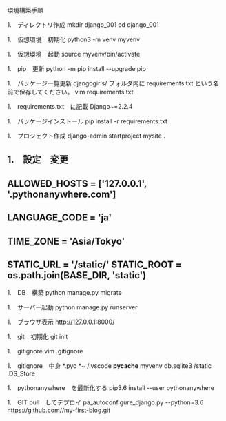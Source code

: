 環境構築手順

1.　ディレクトリ作成
mkdir django_001
cd django_001


1.　仮想環境　初期化
python3 -m venv myvenv


1.　仮想環境　起動
source myvenv/bin/activate


1.　pip　更新
python -m pip install --upgrade pip


1.　パッケージ一覧更新
djangogirls/ フォルダ内に requirements.txt という名前で保存してください。
vim requirements.txt


1.　requirements.txt　に記載
Django~=2.2.4


1.　パッケージインストール
pip install -r requirements.txt


1.　プロジェクト作成
django-admin startproject mysite .


1.　設定　変更
--------
ALLOWED_HOSTS = ['127.0.0.1', '.pythonanywhere.com']
--------
LANGUAGE_CODE = 'ja'
--------
TIME_ZONE = 'Asia/Tokyo'
--------
STATIC_URL = '/static/'
STATIC_ROOT = os.path.join(BASE_DIR, 'static')
--------


1.　DB　構築
python manage.py migrate


1.　サーバー起動
python manage.py runserver


1.　ブラウザ表示
http://127.0.0.1:8000/


1.　git　初期化
git init


1.　gitignore
vim .gitignore


1.　gitignore　中身
*.pyc
*~
/.vscode
__pycache__
myvenv
db.sqlite3
/static
.DS_Store


1.　pythonanywhere　を最新化する
pip3.6 install --user pythonanywhere

1.　GIT pull　してデプロイ
pa_autoconfigure_django.py --python=3.6 https://github.com/<your-github-username>/my-first-blog.git













